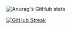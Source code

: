 <div style="text-align: center, width:100%;">
  
![Anurag's GitHub stats](https://github-readme-stats.vercel.app/api?username=cwilliamson29&show_icons=true)

[![GitHub Streak](http://github-readme-streak-stats.herokuapp.com?user=cwilliamson29)](https://git.io/streak-stats)

</div>
